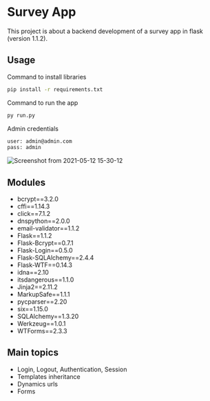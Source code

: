 # Survey App

This project is about a backend development of a survey app in flask (version 1.1.2).

## Usage
Command to install libraries
```bash
pip install -r requirements.txt 
```
Command to run the app
```bash
py run.py
```

Admin credentials
```bash
user: admin@admin.com
pass: admin
```
![Screenshot from 2021-05-12 15-30-12](https://user-images.githubusercontent.com/25461133/118026710-7dcb9800-b337-11eb-953f-8cca5310a27e.png)


## Modules
* bcrypt==3.2.0
* cffi==1.14.3
* click==7.1.2
* dnspython==2.0.0
* email-validator==1.1.2
* Flask==1.1.2
* Flask-Bcrypt==0.7.1
* Flask-Login==0.5.0
* Flask-SQLAlchemy==2.4.4
* Flask-WTF==0.14.3
* idna==2.10
* itsdangerous==1.1.0
* Jinja2==2.11.2
* MarkupSafe==1.1.1
* pycparser==2.20
* six==1.15.0
* SQLAlchemy==1.3.20
* Werkzeug==1.0.1
* WTForms==2.3.3

## Main topics
* Login, Logout, Authentication, Session
* Templates inheritance
* Dynamics urls
* Forms
